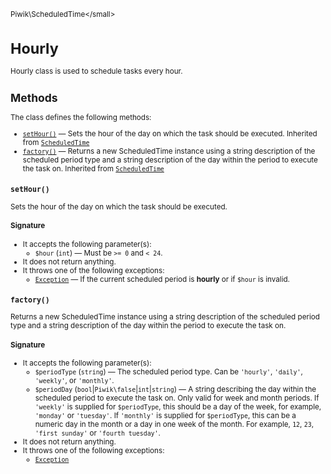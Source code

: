 <small>Piwik\ScheduledTime\</small>

Hourly
======

Hourly class is used to schedule tasks every hour.

Methods
-------

The class defines the following methods:

- [`setHour()`](#sethour) &mdash; Sets the hour of the day on which the task should be executed. Inherited from [`ScheduledTime`](../../Piwik/ScheduledTime.md)
- [`factory()`](#factory) &mdash; Returns a new ScheduledTime instance using a string description of the scheduled period type and a string description of the day within the period to execute the task on. Inherited from [`ScheduledTime`](../../Piwik/ScheduledTime.md)

<a name="sethour" id="sethour"></a>
<a name="setHour" id="setHour"></a>
### `setHour()`

Sets the hour of the day on which the task should be executed.

#### Signature

-  It accepts the following parameter(s):
    - `$hour` (`int`) &mdash;
       Must be `>= 0` and `< 24`.
- It does not return anything.
- It throws one of the following exceptions:
    - [`Exception`](http://php.net/class.Exception) &mdash; If the current scheduled period is **hourly** or if `$hour` is invalid.

<a name="factory" id="factory"></a>
<a name="factory" id="factory"></a>
### `factory()`

Returns a new ScheduledTime instance using a string description of the scheduled period type and a string description of the day within the period to execute the task on.

#### Signature

-  It accepts the following parameter(s):
    - `$periodType` (`string`) &mdash;
       The scheduled period type. Can be `'hourly'`, `'daily'`, `'weekly'`, or `'monthly'`.
    - `$periodDay` (`bool`|`Piwik\false`|`int`|`string`) &mdash;
       A string describing the day within the scheduled period to execute the task on. Only valid for week and month periods. If `'weekly'` is supplied for `$periodType`, this should be a day of the week, for example, `'monday'` or `'tuesday'`. If `'monthly'` is supplied for `$periodType`, this can be a numeric day in the month or a day in one week of the month. For example, `12`, `23`, `'first sunday'` or `'fourth tuesday'`.
- It does not return anything.
- It throws one of the following exceptions:
    - [`Exception`](http://php.net/class.Exception)

